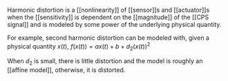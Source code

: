 Harmonic distortion is a [[nonlinearity]] of [[sensor]]s and [[actuator]]s when the [[sensitivity]] is dependent on the [[magnitude]] of the [[CPS signal]] and is modeled by some power of the underlying physical quantity.

For example, second harmonic distortion can be modeled with, given a physical quantity $x(t)$, $f(x(t))=a x(t)+b+d_2(x(t))^2$ 

When $d_2$ is small, there is little distortion and the model is roughly an [[affine model]], otherwise, it is distorted.